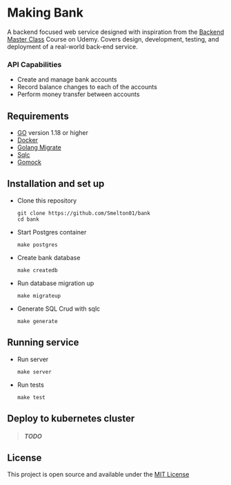 # Making Bank

A backend focused web service designed with inspiration from the [Backend Master Class](https://www.udemy.com/course/backend-master-class-golang-postgresql-kubernetes/) Course on Udemy. Covers design, development, testing, and deployment of a real-world back-end service.

### API Capabilities

- Create and manage bank accounts
- Record balance changes to each of the accounts
- Perform money transfer between accounts

## Requirements

- [GO](https://go.dev/) version 1.18 or higher
- [Docker](https://www.docker.com/)
- [Golang Migrate](https://github.com/golang-migrate/migrate/tree/master/cmd/migrate)
- [Sqlc](https://github.com/kyleconroy/sqlc#installation)
- [Gomock](https://github.com/golang/mock)

## Installation and set up

- Clone this repository
  ```
  git clone https://github.com/Smelton01/bank
  cd bank
  ```
- Start Postgres container
  ```
  make postgres
  ```
- Create bank database
  ```
  make createdb
  ```
- Run database migration up
  ```
  make migrateup
  ```
- Generate SQL Crud with sqlc
  ```
  make generate
  ```

## Running service

- Run server
  ```
  make server
  ```
- Run tests
  ```
  make test
  ```

## Deploy to kubernetes cluster

> ##### TODO

## License

This project is open source and available under the [MIT License](LICENSE)
